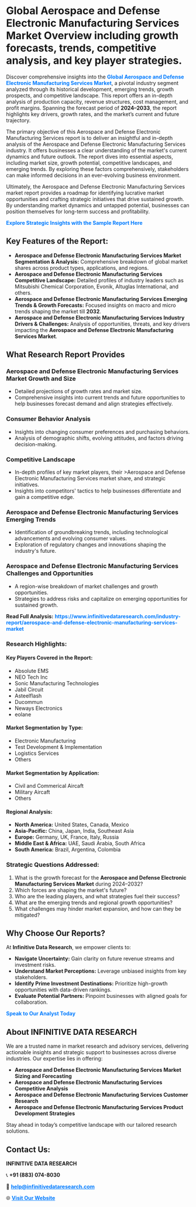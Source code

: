 <h1>Global Aerospace and Defense Electronic Manufacturing Services Market Overview including growth forecasts, trends, competitive analysis, and key player strategies.</h1>
<p>
Discover comprehensive insights into the 
<a href="https://www.infinitivedataresearch.com/industry-report/aerospace-and-defense-electronic-manufacturing-services-market" rel="dofollow" style="color: #007BFF; text-decoration: none;"><strong>Global Aerospace and Defense Electronic Manufacturing Services Market</strong></a>, a pivotal industry segment analyzed through its historical development, emerging trends, growth prospects, and competitive landscape. This report offers an in-depth analysis of production capacity, revenue structures, cost management, and profit margins. Spanning the forecast period of <strong>2024–2033</strong>, the report highlights key drivers, growth rates, and the market’s current and future trajectory.
</p>
<p>
The primary objective of this Aerospace and Defense Electronic Manufacturing Services report is to deliver an insightful and in-depth analysis of the Aerospace and Defense Electronic Manufacturing Services industry. It offers businesses a clear understanding of the market's current dynamics and future outlook. The report dives into essential aspects, including market size, growth potential, competitive landscapes, and emerging trends. By exploring these factors comprehensively, stakeholders can make informed decisions in an ever-evolving business environment.
</p>
<p>
Ultimately, the Aerospace and Defense Electronic Manufacturing Services market report provides a roadmap for identifying lucrative market opportunities and crafting strategic initiatives that drive sustained growth. By understanding market dynamics and untapped potential, businesses can position themselves for long-term success and profitability.
</p>
<p>
<a href="https://www.infinitivedataresearch.com/request-sample/reportId=106259" style="color: #007BFF; text-decoration: none;"><strong>Explore Strategic Insights with the Sample Report Here</strong></a>
</p>

<h2>Key Features of the Report:</h2>
<ul>
<li><strong>Aerospace and Defense Electronic Manufacturing Services Market Segmentation & Analysis:</strong> Comprehensive breakdown of global market shares across product types, applications, and regions.</li>
<li><strong>Aerospace and Defense Electronic Manufacturing Services Competitive Landscape:</strong> Detailed profiles of industry leaders such as Mitsubishi Chemical Corporation, Evonik, Altuglas International, and others.</li>
<li><strong>Aerospace and Defense Electronic Manufacturing Services Emerging Trends & Growth Forecasts:</strong> Focused insights on macro and micro trends shaping the market till <strong>2032</strong>.</li>
<li><strong>Aerospace and Defense Electronic Manufacturing Services Industry Drivers & Challenges:</strong> Analysis of opportunities, threats, and key drivers impacting the <strong>Aerospace and Defense Electronic Manufacturing Services Market</strong>.</li>
</ul>

<h2>What Research Report Provides</h2>
<h3>Aerospace and Defense Electronic Manufacturing Services Market Growth and Size</h3>
<ul>
<li>Detailed projections of growth rates and market size.</li>
<li>Comprehensive insights into current trends and future opportunities to help businesses forecast demand and align strategies effectively.</li>
</ul>

<h3>Consumer Behavior Analysis</h3>
<ul>
<li>Insights into changing consumer preferences and purchasing behaviors.</li>
<li>Analysis of demographic shifts, evolving attitudes, and factors driving decision-making.</li>
</ul>

<h3>Competitive Landscape</h3>
<ul>
<li>In-depth profiles of key market players, their >Aerospace and Defense Electronic Manufacturing Services market share, and strategic initiatives.</li>
<li>Insights into competitors' tactics to help businesses differentiate and gain a competitive edge.</li>
</ul>

<h3>Aerospace and Defense Electronic Manufacturing Services Emerging Trends</h3>
<ul>
<li>Identification of groundbreaking trends, including technological advancements and evolving consumer values.</li>
<li>Exploration of regulatory changes and innovations shaping the industry's future.</li>
</ul>

<h3>Aerospace and Defense Electronic Manufacturing Services Challenges and Opportunities</h3>
<ul>
<li>A region-wise breakdown of market challenges and growth opportunities.</li>
<li>Strategies to address risks and capitalize on emerging opportunities for sustained growth.</li>
</ul>
<p><strong>Read Full Analysis:</strong> <a href="https://www.infinitivedataresearch.com/industry-report/aerospace-and-defense-electronic-manufacturing-services-market" rel="dofollow" style="color: #007BFF; text-decoration: none;"><strong>https://www.infinitivedataresearch.com/industry-report/aerospace-and-defense-electronic-manufacturing-services-market</strong></a></p>
<h3>Research Highlights:</h3>
<h4>Key Players Covered in the Report:</h4>
<ul><li>Absolute EMS</li><li>NEO Tech Inc</li><li>Sonic Manufacturing Technologies</li><li>Jabil Circuit</li><li>Asteelflash</li><li>Ducommun</li><li>Neways Electronics</li><li>eolane</li></ul>
<h4>Market Segmentation by Type:</h4>
<ul><li>Electronic Manufacturing</li><li>Test Development &amp; Implementation</li><li>Logistics Services</li><li>Others</li></ul>
<h4>Market Segmentation by Application:</h4>
<ul><li>Civil and Commerical Aircaft</li><li>Military Aircaft</li><li>Others</li></ul>

<h4>Regional Analysis:</h4>
<ul>
<li><strong>North America:</strong> United States, Canada, Mexico</li>
<li><strong>Asia-Pacific:</strong> China, Japan, India, Southeast Asia</li>
<li><strong>Europe:</strong> Germany, UK, France, Italy, Russia</li>
<li><strong>Middle East & Africa:</strong> UAE, Saudi Arabia, South Africa</li>
<li><strong>South America:</strong> Brazil, Argentina, Colombia</li>
</ul>

<h3>Strategic Questions Addressed:</h3>
<ol>
<li>What is the growth forecast for the <strong>Aerospace and Defense Electronic Manufacturing Services Market</strong> during 2024–2032?</li>
<li>Which forces are shaping the market's future?</li>
<li>Who are the leading players, and what strategies fuel their success?</li>
<li>What are the emerging trends and regional growth opportunities?</li>
<li>What challenges may hinder market expansion, and how can they be mitigated?</li>
</ol>

<h2>Why Choose Our Reports?</h2>
<p>At <strong>Infinitive Data Research</strong>, we empower clients to:</p>
<ul>
<li><strong>Navigate Uncertainty:</strong> Gain clarity on future revenue streams and investment risks.</li>
<li><strong>Understand Market Perceptions:</strong> Leverage unbiased insights from key stakeholders.</li>
<li><strong>Identify Prime Investment Destinations:</strong> Prioritize high-growth opportunities with data-driven rankings.</li>
<li><strong>Evaluate Potential Partners:</strong> Pinpoint businesses with aligned goals for collaboration.</li>
</ul>
<p><a href="https://www.infinitivedataresearch.com/industry-report/aerospace-and-defense-electronic-manufacturing-services-market" rel="dofollow" style="color: #007BFF; text-decoration: none;"><strong>Speak to Our Analyst Today</strong></a></p>

<h2>About INFINITIVE DATA RESEARCH</h2>
<p>We are a trusted name in market research and advisory services, delivering actionable insights and strategic support to businesses across diverse industries. Our expertise lies in offering:</p>
<ul>
<li><strong>Aerospace and Defense Electronic Manufacturing Services Market Sizing and Forecasting</strong></li>
<li><strong>Aerospace and Defense Electronic Manufacturing Services Competitive Analysis</strong></li>
<li><strong>Aerospace and Defense Electronic Manufacturing Services Customer Research</strong></li>
<li><strong>Aerospace and Defense Electronic Manufacturing Services Product Development Strategies</strong></li>
</ul>
<p>Stay ahead in today’s competitive landscape with our tailored research solutions.</p>

<h2>Contact Us:</h2>
<p><strong>INFINITIVE DATA RESEARCH</strong></p>
<p>📞 <strong>+91 (883) 074-8030</strong></p>
<p>📧 <strong><a href="mailto:help@infinitivedataresearch.com" style="color: #007BFF;">help@infinitivedataresearch.com</a></strong></p>
<p>🌐 <strong><a href="https://www.infinitivedataresearch.com" rel="dofollow" style="color: #007BFF;">Visit Our Website</a></strong></p>